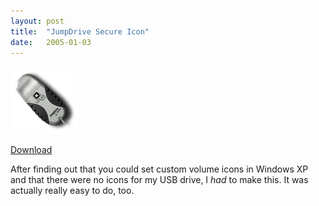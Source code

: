 ```yaml
---
layout: post
title:  "JumpDrive Secure Icon"
date:   2005-01-03
---
```


[![JumpDrive Secure Icon Preview](/media/2005/01/03/JumpDrive-Secure-Icon/Preview.png)](/media/2005/01/03/JumpDrive-Secure-Icon/JumpDrive-Secure-Icon.zip)

[Download](/media/2005/01/03/JumpDrive-Secure-Icon/JumpDrive-Secure-Icon.zip)

After finding out that you could set custom volume icons in Windows XP and that there were no icons for my USB drive, I <em>had</em> to make this.  It was actually really easy to do, too.
